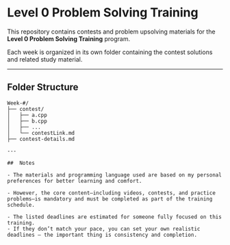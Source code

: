 #  Level 0 Problem Solving Training

This repository contains contests and problem upsolving materials for the **Level 0 Problem Solving Training** program.

Each week is organized in its own folder containing the contest solutions and related study material.

---

##  Folder Structure

```plaintext
Week-#/
├── contest/
│   ├── a.cpp
│   ├── b.cpp
│   ├── ...
│   └── contestLink.md
├── contest-details.md

---

##  Notes

- The materials and programming language used are based on my personal preferences for better learning and comfort.

- However, the core content—including videos, contests, and practice problems—is mandatory and must be completed as part of the training schedule.

- The listed deadlines are estimated for someone fully focused on this training.
- If they don’t match your pace, you can set your own realistic deadlines — the important thing is consistency and completion.
